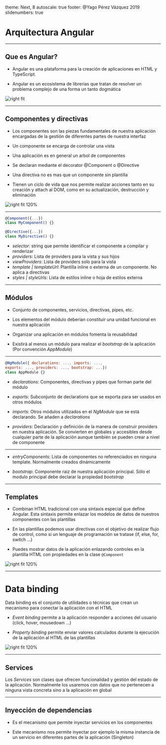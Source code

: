 theme: Next, 8
autoscale: true
footer: @Yago Pérez Vázquez 2019
slidenumbers: true

# Arquitectura Angular

---

## Que es Angular?

- Angular es una plataforma para la creación de aplicaciones en HTML y TypeScript.

- Angular es un ecosistema de librerias que tratan de resolver un problema complejo de una forma un tanto dogmática

![right fit](https://angular.io/generated/images/guide/architecture/overview2.png)


---

## Componentes y directivas

- Los componentes son las piezas fundamentales de nuestra aplicación encargadas de la gestión de diferentes partes de nuestra interfaz

- Un componente se encarga de controlar una vista 

- Una aplicación es en general un arbol de componentes

- Se declaran mediante el decorator @Component o @Directive

- Una directiva no es mas que un componente sin plantilla

- Tienen un ciclo de vida que nos permite realizar acciones tanto en su creación y attach al DOM, como en su actualización, destrucción y eliminación

![right fit 120%](https://angular.io/generated/images/guide/architecture/component-tree.png)

---

```javascript
@Component({...})
class MyComponent() {}

@Directive({...})
class MyDirective() {}
```

- _selector_: string que permite identificar el componente a compilar y renderizar
- _providers_: Lista de providers para la vista y sus hijos
- _viewProviders_: Lista de providers solo para la vista
- _template | templateUrl_: Plantilla inline o externa de un componente. No aplica a directivas
- _styles | styleUrls_: Lista de estilos inline o hoja de estilos externa

---

## Módulos

- Conjunto de componentes, servicios, directivas, pipes, etc. 

- Los elementos del módulo deberían constituir una unidad funcional en nuestra aplicación

- Organizar una aplicación en módulos fomenta la reusabilidad

- Existirá al menos un módulo para realizar el _bootstrap_ de la aplicación (Por convención _AppModule_)

---

```javascript
@NgModule({ declarations: ..., imports: ...,
exports: ..., providers: ..., bootstrap: ...})
class AppModule {}
```

- _declarations_: Componentes, directivas y pipes que forman parte del módulo

- _exports_: Subconjunto de declarations que se exporta para ser usados en otros módulos

- _imports_: Otros módulos utilizados en el _NgModule_ que se está declarando. Se añaden a _declarations_

- _providers_: Declaración y definición de la manera de construir providers en nuestra aplicación. Se convierten en globales y accesibles desde cualquier parte de la aplicación aunque también se pueden crear a nivel de componente

---

- _entryComponents_: Lista de componentes no referenciados en ninguna template. Normalmente creados dinámicamente

- _bootstrap_: Componente raiz de nuestra aplicación principal. Sólo el modulo principal debe declarar la propiedad _bootstrap_

---

## Templates

- Combinan HTML tradicional con una sintaxis especial que define Angular. Esta sintaxis permite enlazar los modelos de datos de nuestros componentes con las plantillas

- En las plantillas podemos usar directivas con el objetivo de realizar flujo de control, como si un lenguaje de programación se tratase (if, else, for, switch ...)

- Puedes mostrar datos de la aplicación enlazando controles en la plantilla HTML con propiedades en la clase `@Component`

![right fit 120%](https://angular.io/generated/images/guide/architecture/component-databinding.png)

---

# Data binding

Data binding es el conjunto de utilidades o técnicas que crean un mecanismo para conectar la aplicación con el HTML

- _Event binding_ permite a la aplicación responder a acciones del usuario (click, hover, mousedown ...)

- _Property binding_ permite enviar valores calculados durante la ejecución de la aplicación al HTML de las plantillas

![right fit 120%](https://angular.io/generated/images/guide/architecture/databinding.png)


---

## Services

Los _Services_ son clases que ofrecen funcionalidad y gestión del estado de la aplicación. Normalmente los usaremos con datos que no pertenecen a ninguna vista concreta sino a la aplicación en global

---

## Inyección de dependencias

- Es el mecanismo que permite inyectar servicios en los componentes

- Este mecanismo nos permite inyectar por ejemplo la misma instancia de un servicio en diferentes partes de la aplicación (Singleton)
